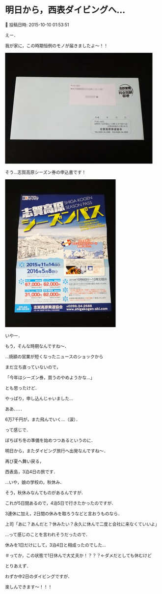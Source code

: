 # 明日から，西表ダイビングへ…

📅 投稿日時: 2015-10-10 01:53:51

えー．


我が家に，この時期恒例のモノが届きましたよ～！！




![9dd05d8204b327a3c76d13efa10b730a.jpg](images/9dd05d8204b327a3c76d13efa10b730a.jpg)







そう…志賀高原シーズン券の申込書です！




![e298801f1c0bdda7204bbf06307c973f.jpg](images/e298801f1c0bdda7204bbf06307c973f.jpg)




いやー．


もう，そんな時期なんですね～．





…焼額の営業が短くなったニュースのショックから


まだ立ち直っていないので，


「今年はシーズン券，買うのやめようかな…」


とも思ったけど．


やっぱり，申し込んじゃいました…





ああ．．．．


6万7千円が，また飛んでいく…（涙）．





って感じで．


ぼちぼち冬の準備を始めつつあるというのに．


明日から，またダイビング旅行へ出発なんですね～．





再び夏へ舞い戻る，


西表島，3泊4日の旅です．





…いや，娘の学校の，秋休み．


そう，秋休みなんてものがあるんですが．


これが5日間あるので，4泊5日で行きたかったのですが．





3連休に加え，2日間の休みを取ろうなどと言おうものなら．





上司「あに？あんだと？休みたい？永久に休んで二度と会社に来なくていいよ」





…って感じのことを言われそうだったので．


休みを1日だけにして，3泊4日と相成ったのでした…


＃ってか，この状態で1日休んで大丈夫か！？？？←ダメだとしても休むけど





とりあえず．


わずか中2日のダイビングですが．


楽しんできます～！！！
